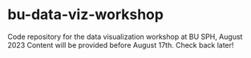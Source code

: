 # bu-data-viz-workshop
Code repository for the data visualization workshop at BU SPH, August 2023
Content will be provided before August 17th. Check back later!
